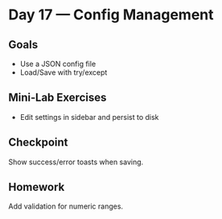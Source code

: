 # Day 17 — Config Management

## Goals
- Use a JSON config file
- Load/Save with try/except

## Mini‑Lab Exercises
- Edit settings in sidebar and persist to disk

## Checkpoint
Show success/error toasts when saving.

## Homework
Add validation for numeric ranges.